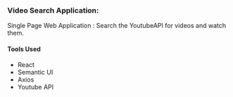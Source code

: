 ### Video Search Application:
<p>
  Single Page Web Application : Search the YoutubeAPI for videos and watch them.
</p> 
<h4> Tools Used </h4>
<ul>
  <li> React </li>
  <li> Semantic UI</li>
  <li> Axios </li>
  <li> Youtube API </li>
</ul>
